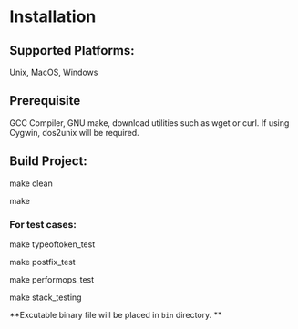 # Installation

## Supported Platforms:

Unix, MacOS, Windows

## Prerequisite

GCC Compiler, GNU make, download utilities such as wget or curl.
If using Cygwin, dos2unix will be required.


## Build Project:

make clean

make

### For test cases:

make typeoftoken_test

make postfix_test

make performops_test

make stack_testing 


**Excutable binary file will be placed in `bin` directory. **

